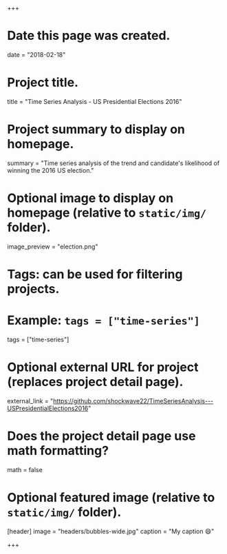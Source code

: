 +++
# Date this page was created.
date = "2018-02-18"

# Project title.
title = "Time Series Analysis - US Presidential Elections 2016"

# Project summary to display on homepage.
summary = "Time series analysis of the trend and candidate&#39;s likelihood of winning the 2016 US election."

# Optional image to display on homepage (relative to `static/img/` folder).
image_preview = "election.png"

# Tags: can be used for filtering projects.
# Example: `tags = ["time-series"]`
tags = ["time-series"]

# Optional external URL for project (replaces project detail page).
external_link = "https://github.com/shockwave22/TimeSeriesAnalysis---USPresidentialElections2016"

# Does the project detail page use math formatting?
math = false

# Optional featured image (relative to `static/img/` folder).
[header]
image = "headers/bubbles-wide.jpg"
caption = "My caption :smile:"

+++

